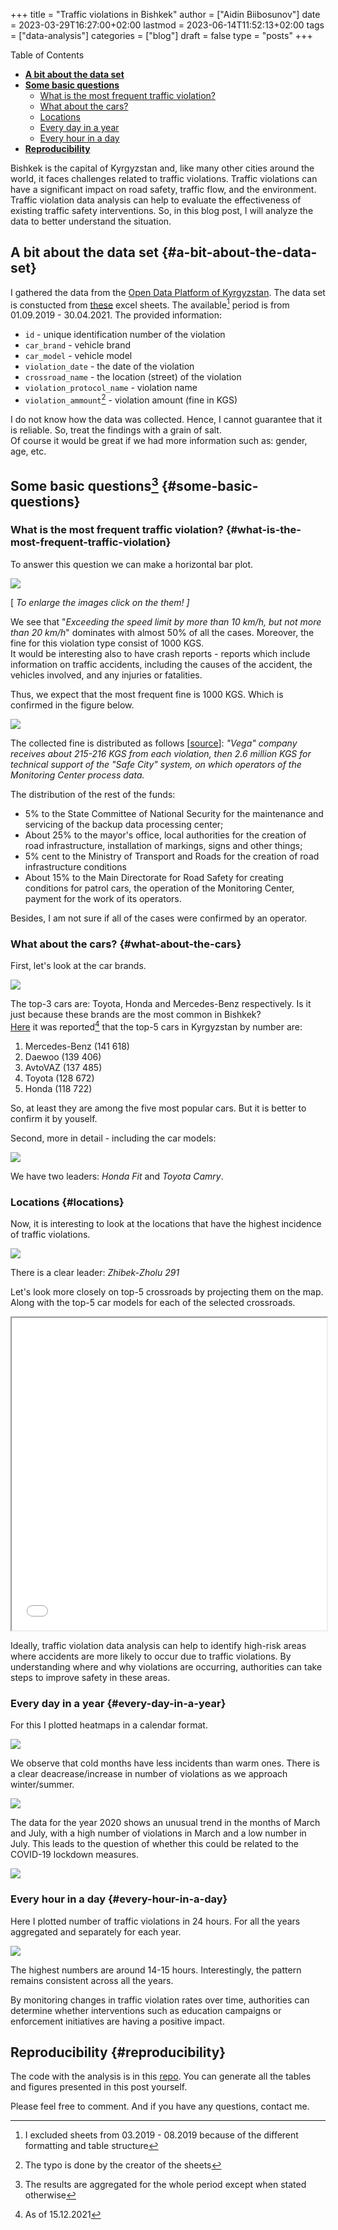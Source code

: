 +++
title = "Traffic violations in Bishkek"
author = ["Aidin Biibosunov"]
date = 2023-03-29T16:27:00+02:00
lastmod = 2023-06-14T11:52:13+02:00
tags = ["data-analysis"]
categories = ["blog"]
draft = false
type = "posts"
+++

<div class="ox-hugo-toc toc">
<div></div>

<div class="heading">Table of Contents</div>

- [**A bit about the data set**](#a-bit-about-the-data-set)
- [**Some basic questions**](#some-basic-questions)
    - [What is the most frequent traffic violation?](#what-is-the-most-frequent-traffic-violation)
    - [What about the cars?](#what-about-the-cars)
    - [Locations](#locations)
    - [Every day in a year](#every-day-in-a-year)
    - [Every hour in a day](#every-hour-in-a-day)
- [**Reproducibility**](#reproducibility)

</div>
<!--endtoc-->

Bishkek is the capital of Kyrgyzstan and, like many other cities around the world, it faces challenges related to traffic violations. Traffic violations can have a significant impact on road safety, traffic flow, and the environment. <br />
Traffic violation data analysis can help to evaluate the effectiveness of existing traffic safety interventions. So, in this blog post, I will analyze the data to better understand the situation.


## **A bit about the data set** {#a-bit-about-the-data-set}

I gathered the data from the [Open Data Platform of Kyrgyzstan](https://data.gov.kg/en/). The data set is constucted from [these](https://data.gov.kg/dataset/peectp-hapywehnn-npoekta-be3onachbin-ropod) excel sheets. The available[^fn:1] period is from 01.09.2019 - 30.04.2021. The provided information:

-   `id` - unique identification number of the violation
-   `car_brand` - vehicle brand
-   `car_model` - vehicle model
-   `violation_date` - the date of the violation
-   `crossroad_name` - the location (street) of the violation
-   `violation_protocol_name` - violation name
-   `violation_ammount`[^fn:2] - violation amount (fine in KGS)

I do not know how the data was collected. Hence, I cannot guarantee that it is reliable. So, treat the findings with a grain of salt. <br />
Of course it would be great if we had more information such as: gender, age, etc.


## **Some basic questions**[^fn:3] {#some-basic-questions}


### What is the most frequent traffic violation? {#what-is-the-most-frequent-traffic-violation}

To answer this question we can make a horizontal bar plot.

![](/images/traffic_violation_files/violation_counts.png "")

[ _To enlarge the images click on the them! ]_

We see that "_Exceeding the speed limit by more than 10 km/h, but not more than 20 km/h_" dominates with almost 50% of all the cases. Moreover, the fine for this violation type consist of 1000 KGS. <br />
It would be interesting also to have crash reports -  reports which include information on traffic accidents, including the causes of the accident, the vehicles involved, and any injuries or fatalities.

Thus, we expect that the most frequent fine is 1000 KGS. Which is confirmed in the figure below.

![](/images/traffic_violation_files/fine_counts.png "")

The collected fine is distributed as follows [[source](https://ru.sputnik.kg/20211007/bezopasnyj-gorod-dengi-raspredelenie-skhema-1054145313.html)]: _"Vega" company receives about 215-216 KGS from each violation, then 2.6 million KGS for technical support of the "Safe City" system, on which operators of the Monitoring Center process data._

The distribution of the rest of the funds:

-   5% to the State Committee of National Security for the maintenance and servicing of the backup data processing center;
-   About 25% to the mayor's office, local authorities for the creation of road infrastructure, installation of markings, signs and other things;
-   5% cent to the Ministry of Transport and Roads for the creation of road infrastructure conditions
-   About 15% to the Main Directorate for Road Safety for creating conditions for patrol cars, the operation of the Monitoring Center, payment for the work of its operators.

Besides, I am not sure if all of the cases were confirmed by an operator.


### What about the cars? {#what-about-the-cars}

First, let's look at the car brands.

![](/images/traffic_violation_files/top20_car_brands.png "")

The top-3 cars are: Toyota, Honda and Mercedes-Benz respectively.
Is it just because these brands are the most common in Bishkek? <br />
[Here](https://ru.sputnik.kg/20211126/kyrgyzstan-avtomobil-top-rejting-1054743470.html) it was reported[^fn:4] that the top-5 cars in Kyrgyzstan by number are:

1.  Mercedes-Benz (141 618)
2.  Daewoo (139 406)
3.  AvtoVAZ (137 485)
4.  Toyota (128 672)
5.  Honda (118 722)

So, at least they are among the five most popular cars. But it is better to confirm it by youself.

Second, more in detail - including the car models:

![](/images/traffic_violation_files/top20_cars.png "")

We have two leaders: _Honda Fit_ and _Toyota Camry_.


### Locations {#locations}

Now, it is interesting to look at the locations that have the highest incidence of traffic violations.

![](/images/traffic_violation_files/top20_crossroads.png "")

There is a clear leader: _Zhibek-Zholu 291_

Let's look more closely on top-5 crossroads by projecting them on the map. Along with the top-5 car models for each of the selected crossroads.

<iframe src="/images/traffic_violation_files/street_interactive_map.html" width="100%" height="500"></iframe>

Ideally, traffic violation data analysis can help to identify high-risk areas where accidents are more likely to occur due to traffic violations. By understanding where and why violations are occurring, authorities can take steps to improve safety in these areas.


### Every day in a year {#every-day-in-a-year}

For this I plotted heatmaps in a calendar format.

![](/images/traffic_violation_files/heatmap_by_year_2019.png "")

We observe that cold months have less incidents than warm ones. There is a clear deacrease/increase in number of violations as we approach winter/summer.

![](/images/traffic_violation_files/heatmap_by_year_2020.png "")

The data for the year 2020 shows an unusual trend in the months of March and July, with a high number of violations in March and a low number in July. This leads to the question of whether this could be related to the COVID-19 lockdown measures.

![](/images/traffic_violation_files/heatmap_by_year_2021.png "")


### Every hour in a day {#every-hour-in-a-day}

Here I plotted number of traffic violations in 24 hours. For all the years aggregated and separately for each year.

![](/images/traffic_violation_files/viol_24h_combined.png "")

The highest numbers are around 14-15 hours. Interestingly, the pattern remains consistent across all the years.

By monitoring changes in traffic violation rates over time, authorities can determine whether interventions such as education campaigns or enforcement initiatives are having a positive impact.


## **Reproducibility** {#reproducibility}

The code with the analysis is in this [repo](https://github.com/aidinbii/traffic%5Fviolation%5FKG.git). You can generate all the tables and figures presented in this post yourself.

Please feel free to comment. And if you have any questions, contact me.

[^fn:1]: I excluded sheets from 03.2019 - 08.2019 because of the different formatting and table structure
[^fn:2]: The typo is done by the creator of the sheets
[^fn:3]: The results are aggregated for the whole period except when stated otherwise
[^fn:4]: As of 15.12.2021